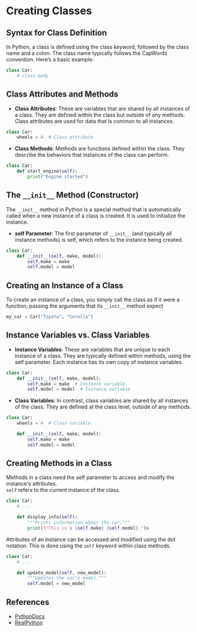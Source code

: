 # Creating Classes

## Syntax for Class Definition
In Python, a class is defined using the class keyword, followed by the class name and a colon. The class name typically follows the CapWords convention. Here’s a basic example:

```python
class Car:
    # class body
```

## Class Attributes and Methods

- **Class Attributes**: These are variables that are shared by all instances of a class. They are defined within the class but outside of any methods. Class attributes are used for data that is common to all instances.

```python
class Car:
    wheels = 4  # Class attribute
```

- **Class Methods**: Methods are functions defined within the class. They describe the behaviors that instances of the class can perform.

```python
class Car:
    def start_engine(self):
        print("Engine started")
```

## The `__init__` Method (Constructor)

The `__init__` method in Python is a special method that is automatically called when a new instance of a class is created. It is used to initialize the instance.

- **self Parameter**: The first parameter of `__init__` (and typically all instance methods) is self, which refers to the instance being created.

```python
class Car:
    def __init__(self, make, model):
        self.make = make
        self.model = model
```

## Creating an Instance of a Class

To create an instance of a class, you simply call the class as if it were a function, passing the arguments that its `__init__` method expect

```python
my_car = Car("Toyota", "Corolla")
```

## Instance Variables vs. Class Variables

- **Instance Variables**: These are variables that are unique to each instance of a class. They are typically defined within methods, using the self parameter. Each instance has its own copy of instance variables.

```python
class Car:
    def __init__(self, make, model):
        self.make = make  # Instance variable
        self.model = model  # Instance variable
```

- **Class Variables**: In contrast, class variables are shared by all instances of the class. They are defined at the class level, outside of any methods.

```python
class Car:
    wheels = 4  # Class variable

    def __init__(self, make, model):
        self.make = make
        self.model = model
```

## Creating Methods in a Class

Methods in a class need the self parameter to access and modify the instance's attributes.      
`self` refers to the current instance of the class.

```python
class Car:
    # ...

    def display_info(self):
        """Prints information about the car."""
        print(f"This is a {self.make} {self.model}.")s
```

Attributes of an instance can be accessed and modified using the dot notation. This is done using the `self` keyword within class methods.

```python
class Car:
    # ...

    def update_model(self, new_model):
        """Updates the car's model."""
        self.model = new_model
```

## References

- [PythonDocs](https://docs.python.org/3/tutorial/classes.html)
- [RealPython](https://realpython.com/python-classes/)